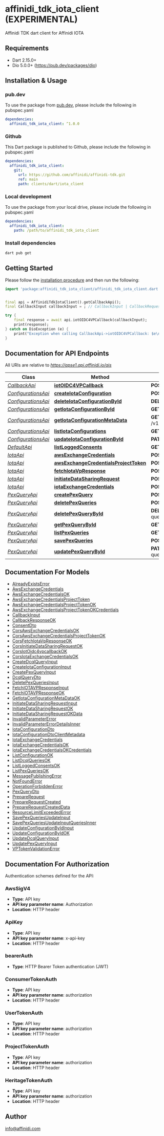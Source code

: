 # affinidi_tdk_iota_client (EXPERIMENTAL)

Affinidi TDK dart client for Affinidi IOTA

## Requirements

- Dart 2.15.0+
- Dio 5.0.0+ (https://pub.dev/packages/dio)

## Installation & Usage

### pub.dev

To use the package from [pub.dev](https://pub.dev), please include the following in pubspec.yaml

```yaml
dependencies:
  affinidi_tdk_iota_client: ^1.0.0
```

### Github

This Dart package is published to Github, please include the following in pubspec.yaml

```yaml
dependencies:
  affinidi_tdk_iota_client:
    git:
      url: https://github.com/affinidi/affinidi-tdk.git
      ref: main
      path: clients/dart/iota_client
```

### Local development

To use the package from your local drive, please include the following in pubspec.yaml

```yaml
dependencies:
  affinidi_tdk_iota_client:
    path: /path/to/affinidi_tdk_iota_client
```

### Install dependencies

```bash
dart pub get
```

## Getting Started

Please follow the [installation procedure](#installation--usage) and then run the following:

```dart
import 'package:affinidi_tdk_iota_client/affinidi_tdk_iota_client.dart';


final api = AffinidiTdkIotaClient().getCallbackApi();
final CallbackInput callbackInput = ; // CallbackInput | CallbackRequestInput

try {
    final response = await api.iotOIDC4VPCallback(callbackInput);
    print(response);
} catch on DioException (e) {
    print("Exception when calling CallbackApi->iotOIDC4VPCallback: $e\n");
}

```

## Documentation for API Endpoints

All URIs are relative to *https://apse1.api.affinidi.io/ais*

| Class                                           | Method                                                                                      | HTTP request                                                               | Description |
| ----------------------------------------------- | ------------------------------------------------------------------------------------------- | -------------------------------------------------------------------------- | ----------- |
| [_CallbackApi_](doc/CallbackApi.md)             | [**iotOIDC4VPCallback**](doc/CallbackApi.md#iotoidc4vpcallback)                             | **POST** /v1/callback                                                      |
| [_ConfigurationsApi_](doc/ConfigurationsApi.md) | [**createIotaConfiguration**](doc/ConfigurationsApi.md#createiotaconfiguration)             | **POST** /v1/configurations                                                |
| [_ConfigurationsApi_](doc/ConfigurationsApi.md) | [**deleteIotaConfigurationById**](doc/ConfigurationsApi.md#deleteiotaconfigurationbyid)     | **DELETE** /v1/configurations/{configurationId}                            |
| [_ConfigurationsApi_](doc/ConfigurationsApi.md) | [**getIotaConfigurationById**](doc/ConfigurationsApi.md#getiotaconfigurationbyid)           | **GET** /v1/configurations/{configurationId}                               |
| [_ConfigurationsApi_](doc/ConfigurationsApi.md) | [**getIotaConfigurationMetaData**](doc/ConfigurationsApi.md#getiotaconfigurationmetadata)   | **GET** /v1/projects/{projectId}/configurations/{configurationId}/metadata |
| [_ConfigurationsApi_](doc/ConfigurationsApi.md) | [**listIotaConfigurations**](doc/ConfigurationsApi.md#listiotaconfigurations)               | **GET** /v1/configurations                                                 |
| [_ConfigurationsApi_](doc/ConfigurationsApi.md) | [**updateIotaConfigurationById**](doc/ConfigurationsApi.md#updateiotaconfigurationbyid)     | **PATCH** /v1/configurations/{configurationId}                             |
| [_DefaultApi_](doc/DefaultApi.md)               | [**listLoggedConsents**](doc/DefaultApi.md#listloggedconsents)                              | **GET** /v1/logged-consents                                                |
| [_IotaApi_](doc/IotaApi.md)                     | [**awsExchangeCredentials**](doc/IotaApi.md#awsexchangecredentials)                         | **POST** /v1/aws-exchange-credentials                                      |
| [_IotaApi_](doc/IotaApi.md)                     | [**awsExchangeCredentialsProjectToken**](doc/IotaApi.md#awsexchangecredentialsprojecttoken) | **POST** /v1/aws-exchange-credentials/project-token                        |
| [_IotaApi_](doc/IotaApi.md)                     | [**fetchIotaVpResponse**](doc/IotaApi.md#fetchiotavpresponse)                               | **POST** /v1/fetch-iota-response                                           |
| [_IotaApi_](doc/IotaApi.md)                     | [**initiateDataSharingRequest**](doc/IotaApi.md#initiatedatasharingrequest)                 | **POST** /v1/initiate-data-sharing-request                                 |
| [_IotaApi_](doc/IotaApi.md)                     | [**iotaExchangeCredentials**](doc/IotaApi.md#iotaexchangecredentials)                       | **POST** /v1/exchange-credentials                                          |
| [_PexQueryApi_](doc/PexQueryApi.md)             | [**createPexQuery**](doc/PexQueryApi.md#createpexquery)                                     | **POST** /v1/configurations/{configurationId}/pex-queries                  |
| [_PexQueryApi_](doc/PexQueryApi.md)             | [**deletePexQueries**](doc/PexQueryApi.md#deletepexqueries)                                 | **POST** /v1/configurations/{configurationId}/delete-queries               |
| [_PexQueryApi_](doc/PexQueryApi.md)             | [**deletePexQueryById**](doc/PexQueryApi.md#deletepexquerybyid)                             | **DELETE** /v1/configurations/{configurationId}/pex-queries/{queryId}      |
| [_PexQueryApi_](doc/PexQueryApi.md)             | [**getPexQueryById**](doc/PexQueryApi.md#getpexquerybyid)                                   | **GET** /v1/configurations/{configurationId}/pex-queries/{queryId}         |
| [_PexQueryApi_](doc/PexQueryApi.md)             | [**listPexQueries**](doc/PexQueryApi.md#listpexqueries)                                     | **GET** /v1/configurations/{configurationId}/pex-queries                   |
| [_PexQueryApi_](doc/PexQueryApi.md)             | [**savePexQueries**](doc/PexQueryApi.md#savepexqueries)                                     | **POST** /v1/configurations/{configurationId}/save-queries                 |
| [_PexQueryApi_](doc/PexQueryApi.md)             | [**updatePexQueryById**](doc/PexQueryApi.md#updatepexquerybyid)                             | **PATCH** /v1/configurations/{configurationId}/pex-queries/{queryId}       |

## Documentation For Models

- [AlreadyExistsError](doc/AlreadyExistsError.md)
- [AwsExchangeCredentials](doc/AwsExchangeCredentials.md)
- [AwsExchangeCredentialsOK](doc/AwsExchangeCredentialsOK.md)
- [AwsExchangeCredentialsProjectToken](doc/AwsExchangeCredentialsProjectToken.md)
- [AwsExchangeCredentialsProjectTokenOK](doc/AwsExchangeCredentialsProjectTokenOK.md)
- [AwsExchangeCredentialsProjectTokenOKCredentials](doc/AwsExchangeCredentialsProjectTokenOKCredentials.md)
- [CallbackInput](doc/CallbackInput.md)
- [CallbackResponseOK](doc/CallbackResponseOK.md)
- [ConsentDto](doc/ConsentDto.md)
- [CorsAwsExchangeCredentialsOK](doc/CorsAwsExchangeCredentialsOK.md)
- [CorsAwsExchangeCredentialsProjectTokenOK](doc/CorsAwsExchangeCredentialsProjectTokenOK.md)
- [CorsFetchIotaVpResponseOK](doc/CorsFetchIotaVpResponseOK.md)
- [CorsInitiateDataSharingRequestOK](doc/CorsInitiateDataSharingRequestOK.md)
- [CorsIotOidc4vpcallbackOK](doc/CorsIotOidc4vpcallbackOK.md)
- [CorsIotaExchangeCredentialsOK](doc/CorsIotaExchangeCredentialsOK.md)
- [CreateDcqlQueryInput](doc/CreateDcqlQueryInput.md)
- [CreateIotaConfigurationInput](doc/CreateIotaConfigurationInput.md)
- [CreatePexQueryInput](doc/CreatePexQueryInput.md)
- [DcqlQueryDto](doc/DcqlQueryDto.md)
- [DeletePexQueriesInput](doc/DeletePexQueriesInput.md)
- [FetchIOTAVPResponseInput](doc/FetchIOTAVPResponseInput.md)
- [FetchIOTAVPResponseOK](doc/FetchIOTAVPResponseOK.md)
- [GetIotaConfigurationMetaDataOK](doc/GetIotaConfigurationMetaDataOK.md)
- [InitiateDataSharingRequestInput](doc/InitiateDataSharingRequestInput.md)
- [InitiateDataSharingRequestOK](doc/InitiateDataSharingRequestOK.md)
- [InitiateDataSharingRequestOKData](doc/InitiateDataSharingRequestOKData.md)
- [InvalidParameterError](doc/InvalidParameterError.md)
- [InvalidParameterErrorDetailsInner](doc/InvalidParameterErrorDetailsInner.md)
- [IotaConfigurationDto](doc/IotaConfigurationDto.md)
- [IotaConfigurationDtoClientMetadata](doc/IotaConfigurationDtoClientMetadata.md)
- [IotaExchangeCredentials](doc/IotaExchangeCredentials.md)
- [IotaExchangeCredentialsOK](doc/IotaExchangeCredentialsOK.md)
- [IotaExchangeCredentialsOKCredentials](doc/IotaExchangeCredentialsOKCredentials.md)
- [ListConfigurationOK](doc/ListConfigurationOK.md)
- [ListDcqlQueriesOK](doc/ListDcqlQueriesOK.md)
- [ListLoggedConsentsOK](doc/ListLoggedConsentsOK.md)
- [ListPexQueriesOK](doc/ListPexQueriesOK.md)
- [MessagePublishingError](doc/MessagePublishingError.md)
- [NotFoundError](doc/NotFoundError.md)
- [OperationForbiddenError](doc/OperationForbiddenError.md)
- [PexQueryDto](doc/PexQueryDto.md)
- [PrepareRequest](doc/PrepareRequest.md)
- [PrepareRequestCreated](doc/PrepareRequestCreated.md)
- [PrepareRequestCreatedData](doc/PrepareRequestCreatedData.md)
- [ResourceLimitExceededError](doc/ResourceLimitExceededError.md)
- [SavePexQueriesUpdateInput](doc/SavePexQueriesUpdateInput.md)
- [SavePexQueriesUpdateInputQueriesInner](doc/SavePexQueriesUpdateInputQueriesInner.md)
- [UpdateConfigurationByIdInput](doc/UpdateConfigurationByIdInput.md)
- [UpdateConfigurationByIdOK](doc/UpdateConfigurationByIdOK.md)
- [UpdateDcqlQueryInput](doc/UpdateDcqlQueryInput.md)
- [UpdatePexQueryInput](doc/UpdatePexQueryInput.md)
- [VPTokenValidationError](doc/VPTokenValidationError.md)

## Documentation For Authorization

Authentication schemes defined for the API:

### AwsSigV4

- **Type**: API key
- **API key parameter name**: Authorization
- **Location**: HTTP header

### ApiKey

- **Type**: API key
- **API key parameter name**: x-api-key
- **Location**: HTTP header

### bearerAuth

- **Type**: HTTP Bearer Token authentication (JWT)

### ConsumerTokenAuth

- **Type**: API key
- **API key parameter name**: authorization
- **Location**: HTTP header

### UserTokenAuth

- **Type**: API key
- **API key parameter name**: authorization
- **Location**: HTTP header

### ProjectTokenAuth

- **Type**: API key
- **API key parameter name**: authorization
- **Location**: HTTP header

### HeritageTokenAuth

- **Type**: API key
- **API key parameter name**: authorization
- **Location**: HTTP header

## Author

info@affinidi.com
